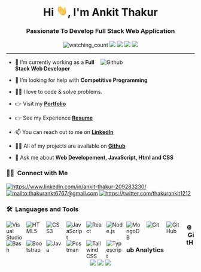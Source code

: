 
<h1 align="center">Hi <img src="https://raw.githubusercontent.com/ABSphreak/ABSphreak/master/gifs/Hi.gif" width="30px">, I'm Ankit Thakur </h1>
<h3 align="center"> Passionate To Develop Full Stack Web Application</h3>
<p align="center">

 <p align="center">
  <img src="https://komarev.com/ghpvc/?username=thakurankit6767&color=blue" alt="watching_count" />
<img src="https://img.shields.io/badge/Age-25-blue" />
  <img src="https://img.shields.io/badge/Focus-Web%20Development -blue" />
  <img src="https://img.shields.io/badge/Lives- Navi Mumbai%20Maharashtra -blue" />
  <img src="https://img.shields.io/badge/Languages-Marathi%20,%20Hindi%20%26%20English-blue" />
</p>
<hr>

  <img width="50%" align="right" alt="Github" src="https://user-images.githubusercontent.com/60788180/131893851-b24002a3-72be-40cf-a179-7cbdff89b087.gif" />
 
- 🌱 I’m currently working as a **Full Stack Web Developer**

- 🤝 I’m looking for help with **Competitive Programming**

- 👨‍💻 I love to code & solve problems.

- 👉 Visit my **[Portfolio](https://portfolio-website-zeta-drab.vercel.app/)**

- 👉 See my Experience **[Resume](https://drive.google.com/file/d/1cQHG1b9Znp9bozjr_FrPh4Dr5AAsga71/view?usp=sharing)**

- 📫 You can reach out to me on **[LinkedIn](https://www.linkedin.com/in/ankit-thakur-209283230/)**

- 👨‍💻 All of my projects are available on **[Github](https://github.com/thakurankit6767?tab=repositories)**

- 💬 Ask me about **Web Developement, JavaScript, Html and CSS**

 
 ### 🤝🏻 &nbsp;Connect with Me
<p align="left">
<a href="https://www.linkedin.com/in/ankit-thakur-209283230/" target="blank"><img align="center" src="https://github.com/thakurankit6767/My-Data/blob/main/icons/icons8-linkedin-500.svg" alt="https://www.linkedin.com/in/ankit-thakur-209283230/" height="50" width="50" /></a>
<a href="mailto:thakurankt6767@gmail.com" target="blank"><img align="center" src="https://github.com/thakurankit6767/My-Data/blob/main/icons/icons8-gmail-logo-500.svg" alt="mailto:thakurankt6767@gmail.com" height="50" width="50" /></a>
<a href="https://twitter.com/thakurankit1212" target="blank"><img align="center" src="https://github.com/thakurankit6767/My-Data/blob/main/icons/icons8-twitter-squared-50.png" alt="https://twitter.com/thakurankit1212" height="50" width=50" /></a>
</p>
<!--  https://github.com/bhaveshppatil/bhaveshppatil/blob/main/Social%20Icons/linkedin.png -->

 ### 🛠 &nbsp;Languages and Tools

 <p>
  <img align="left" height="50px" width="43.5px" style="padding-right:10px;" alt="Visual Studio Code"  src="https://cdn.jsdelivr.net/gh/devicons/devicon/icons/vscode/vscode-original.svg" />
<!--   <img align="left" height="50px" width="43.5px" style="padding-right:10px;" alt="Pycharm" src="https://www.svgrepo.com/show/354237/pycharm.svg" /> -->
  <img align="left" height="50px" width="43.5px" style="padding-right:10px;" alt="HTML5"  src="https://www.svgrepo.com/show/183637/html5.svg" />
  <img align="left" height="50px" width="43.5px" style="padding-right:10px;" alt="CSS3"  src="https://cdn.jsdelivr.net/gh/devicons/devicon/icons/css3/css3-original.svg" />
<!--   <img align="left" height="50px" width="43.5px" style="padding-right:10px;" alt="Sass"  src="https://www.svgrepo.com/show/349502/sass.svg" /> -->
  <img align="left" height="50px" width="43.5px" style="padding-right:10px;" alt="JavaScript"  src="https://cdn.jsdelivr.net/gh/devicons/devicon/icons/javascript/javascript-original.svg" />
  <img align="left" height="50px" width="43.5px" style="padding-right:10px;" alt="React"  src="https://www.svgrepo.com/show/354259/react.svg" /> 
<!--   <img align="left" height="50px" width="43.5px" style="padding-right:10px;" alt="GraphQL"  src="https://cdn.jsdelivr.net/gh/devicons/devicon/icons/graphql/graphql-plain.svg" /> -->
  <img align="left" height="50px" width="43.5px" style="padding-right:10px;" alt="Node.js"  src="https://www.svgrepo.com/show/354119/nodejs-icon.svg" />
  <img align="left" height="50px" width="43.5px" style="padding-right:10px;" alt="MongoDB"  src="https://cdn.jsdelivr.net/gh/devicons/devicon/icons/mongodb/mongodb-original.svg" /> 
<!--   <img align="left" height="50px" width="43.5px" style="padding-right:10px;" alt="MySQL"  src="https://www.svgrepo.com/show/354099/mysql.svg" /> -->
  <img align="left" height="50px" width="43.5px" style="padding-right:10px;" alt="Git"  src="https://cdn.jsdelivr.net/gh/devicons/devicon/icons/git/git-original.svg" />
  <img align="left" height="50px" width="43.5px" style="padding-right:10px;" alt="GitHub" src="https://img.icons8.com/ios-glyphs/30/000000/github.png" />
  <img align="left" height="50px" width="43.5px" style="padding-right:10px;" alt="Bash" src="https://www.vectorlogo.zone/logos/gnu_bash/gnu_bash-icon.svg" /> 
  <img align="left" height="50px" width="43.5px" style="padding-right:10px;" alt="Bootstrap" src="https://www.svgrepo.com/show/353498/bootstrap.svg" />
<!--   <img align="left" height="50px" width="43.5px" style="padding-right:10px;" alt="C" src="https://raw.githubusercontent.com/devicons/devicon/master/icons/c/c-original.svg" /> -->
<!--   <img align="left" height="50px" width="43.5px" style="padding-right:10px;" alt="C++" src="https://raw.githubusercontent.com/devicons/devicon/master/icons/cplusplus/cplusplus-original.svg" />  -->
<!--   <img align="left" height="50px" width="43.5px" style="padding-right:10px;" alt="Django" src="https://www.svgrepo.com/show/353657/django-icon.svg" /> -->
<!--   <img align="left" height="50px" width="50px" style="padding-right:10px;" alt="Docker" src="https://www.svgrepo.com/show/354926/docker.svg" />  -->
<!--     <img align="left" height="50px" width="43.5px" style="padding-right:10px;" alt="figma" src="https://www.vectorlogo.zone/logos/figma/figma-icon.svg" />  -->
<!--   <img align="left" height="50px" width="43.5px" style="padding-right:10px;" alt="ExpressJs" src="https://www.svgrepo.com/show/373574/ejs.svg" />  -->
  <img align="left" height="50px" width="43.5px" style="padding-right:10px;" alt="Java" src="https://www.svgrepo.com/show/184143/java.svg" /> 
<!--   <img align="left" height="50px" width="43.5px" style="padding-right:10px;" alt="Linux" src="https://img.icons8.com/color/344/linux--v1.png" /> -->
<!--   <img align="left" height="50px" width="43.5px" style="padding-right:10px;" alt="Postgresql" src="https://www.svgrepo.com/show/354200/postgresql.svg" />  -->
<img align="left" height="50px" width="43.5px" style="padding-right:10px;" alt="Postman" src="https://www.svgrepo.com/show/354202/postman-icon.svg" /> 
<!--   <img align="left" height="50px" width="43.5px" style="padding-right:10px;" alt="Python" src="https://raw.githubusercontent.com/devicons/devicon/master/icons/python/python-original.svg" />  -->
<img align="left" height="50px" width="43.5px" style="padding-right:10px;" alt="Tailwind CSS" src="https://www.vectorlogo.zone/logos/tailwindcss/tailwindcss-icon.svg" />
<img align="left" height="50px" width="43.5px" style="padding-right:10px;" alt="Typescript" src="https://pbs.twimg.com/profile_images/1290672565690695681/0G4bie6b_400x400.jpg" /> 
</p>



 ### ⚙️ &nbsp;GitHub Analytics
 
 
                                                                                                                                                 
<p align = "center">
  <img src = "https://github-readme-stats.vercel.app/api?username=thakurankit6767&show_icons=true&theme=dark" width = 400 />
  <img src = "https://github-readme-streak-stats.herokuapp.com/?user=thakurankit6767&theme=dark&hide_border=true" width = 400 />
 <img src = "https://github-readme-stats.vercel.app/api/top-langs/?username=thakurankit6767&theme=dark&hide_border=true&layout=compact" width = 400 />
</p>
